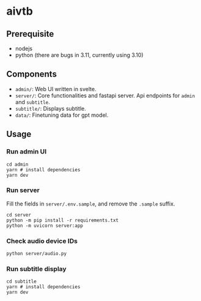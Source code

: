 # aivtb

## Prerequisite
- nodejs
- python (there are bugs in 3.11, currently using 3.10)

## Components
- `admin/`: Web UI written in svelte.
- `server/`: Core functionalities and fastapi server. Api endpoints for `admin` and `subtitle`.
- `subtitle/`: Displays subtitle.
- `data/`: Finetuning data for gpt model.

## Usage
### Run admin UI
```
cd admin
yarn # install dependencies
yarn dev
```
### Run server
Fill the fields in `server/.env.sample`, and remove the `.sample` suffix.
```
cd server
python -m pip install -r requirements.txt
python -m uvicorn server:app
```
### Check audio device IDs
```
python server/audio.py
```
### Run subtitle display
```
cd subtitle
yarn # install dependencies
yarn dev
```
